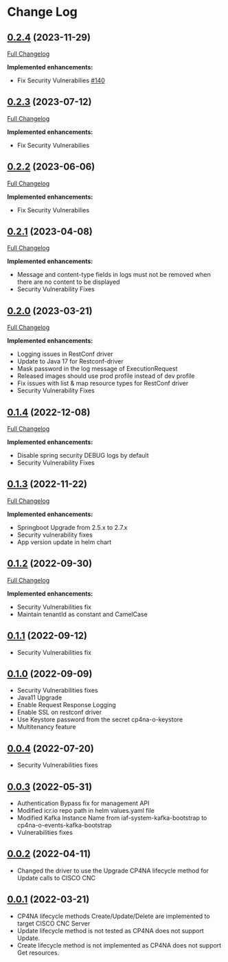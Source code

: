 # Change Log

## [0.2.4](https://github.com/IBM/restconf-driver/tree/0.2.4) (2023-11-29)

[Full Changelog](https://github.com/IBM/restconf-driver/compare/0.2.3...0.2.4)

**Implemented enhancements:**

- Fix Security Vulnerabilies  [\#140](https://github.com/IBM/restconf-driver/issues/140)

## [0.2.3](https://github.com/IBM/restconf-driver/tree/0.2.3) (2023-07-12)

[Full Changelog](https://github.com/IBM/restconf-driver/compare/0.2.2...0.2.3)

**Implemented enhancements:**

- Fix Security Vulnerabilies

## [0.2.2](https://github.com/IBM/restconf-driver/tree/0.2.2) (2023-06-06)

[Full Changelog](https://github.com/IBM/restconf-driver/compare/0.2.1...0.2.2)

**Implemented enhancements:**

- Fix Security Vulnerabilies

## [0.2.1](https://github.com/IBM/restconf-driver/tree/0.2.1) (2023-04-08)

[Full Changelog](https://github.com/IBM/restconf-driver/compare/0.2.0...0.2.1)

**Implemented enhancements:**

- Message and content-type fields in logs must not be removed when there are no content to be displayed
- Security Vulnerability Fixes

## [0.2.0](https://github.com/IBM/restconf-driver/tree/0.2.0) (2023-03-21)

[Full Changelog](https://github.com/IBM/restconf-driver/compare/0.1.4...0.2.0)

**Implemented enhancements:**

- Logging issues in RestConf driver
- Update to Java 17 for Restconf-driver
- Mask password in the log message of ExecutionRequest
- Released images should use prod profile instead of dev profile
- Fix issues with list & map resource types for RestConf driver
- Security Vulnerability Fixes

## [0.1.4](https://github.com/IBM/restconf-driver/tree/0.1.4) (2022-12-08)

[Full Changelog](https://github.com/IBM/restconf-driver/compare/0.1.3...0.1.4)

**Implemented enhancements:**

- Disable spring security DEBUG logs by default
- Security Vulnerability Fixes

## [0.1.3](https://github.com/IBM/restconf-driver/tree/0.1.3) (2022-11-22)

[Full Changelog](https://github.com/IBM/restconf-driver/compare/0.1.2...0.1.3)

**Implemented enhancements:**

- Springboot Upgrade from 2.5.x to 2.7.x
- Security vulnerability fixes
- App version update in helm chart

## [0.1.2](https://github.com/IBM/restconf-driver/tree/0.1.2) (2022-09-30)

[Full Changelog](https://github.com/IBM/restconf-driver/compare/0.1.1...0.1.2)

**Implemented enhancements:**

- Security Vulnerabilities fix
- Maintain tenantId as constant and CamelCase

## [0.1.1](https://github.com/IBM/restconf-driver/tree/0.1.1) (2022-09-12)

- Security Vulnerabilities fix

## [0.1.0](https://github.com/IBM/restconf-driver/tree/0.1.0) (2022-09-09)

- Security Vulnerabilities fixes
- Java11 Upgrade
- Enable Request Response Logging
- Enable SSL on restconf driver
- Use Keystore password from the secret cp4na-o-keystore
- Multitenancy feature

## [0.0.4](https://github.com/IBM/restconf-driver/tree/0.0.4) (2022-07-20)

- Security Vulnerabilities fixes

## [0.0.3](https://github.com/IBM/restconf-driver/tree/0.0.3) (2022-05-31)

- Authentication Bypass fix for management API
- Modified icr.io repo path in helm values.yaml file
- Modified Kafka Instance Name from iaf-system-kafka-bootstrap to cp4na-o-events-kafka-bootstrap
- Vulnerabilities fixes

## [0.0.2](https://github.com/IBM/restconf-driver/tree/0.0.2) (2022-04-11)

- Changed the driver to use the Upgrade CP4NA lifecycle method for Update calls to CISCO CNC


## [0.0.1](https://github.com/IBM/restconf-driver/tree/0.0.1) (2022-03-21)

- CP4NA lifecycle methods Create/Update/Delete are implemented to target CISCO CNC Server
- Update lifecycle method is not tested as CP4NA does not support Update. 
- Create lifecycle method is not implemented as CP4NA does not support Get resources.
